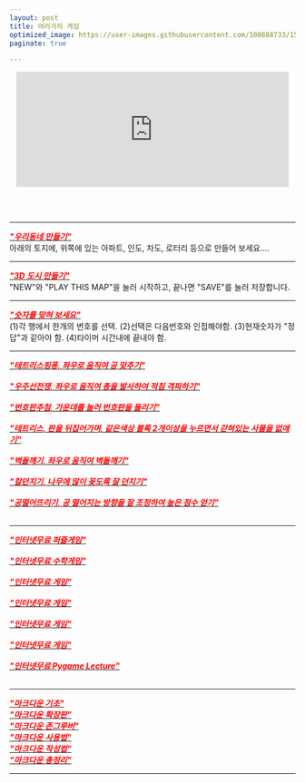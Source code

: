 ```yaml
---
layout: post
title: 여러가지 게임
optimized_image: https://user-images.githubusercontent.com/100888733/156873481-4517334a-865a-4373-bcb0-016f28e5bd0f.jpg
paginate: true

---
```


<p align="center"><iframe src="https://giphy.com/embed/jTqPSlTvpjPIh43MZq" width="480" height="203" frameBorder="0" class="giphy-embed" allowFullScreen></iframe><p><a href="https://giphy.com/gifs/alltheanimeuk-anime-screenanime-screen-jTqPSlTvpjPIh43MZq"></a></p></p><br>
<br>

---

[<span style="color:red">***"우리동네 만들기"***</span>](https://choijangwook.github.io/game-mytown/)<br>
아래의 토지에, 위쪽에 있는 아파트, 인도, 차도, 로터리 등으로 만들어 보세요....<br>

---
[<span style="color:red">***"3D 도시 만들기"***</span>](https://choijangwook.github.io/game-3dcity/)<br>
"NEW"와 "PLAY THIS MAP"을 눌러 시작하고, 끝나면 "SAVE"를 눌러 저장합니다.<br>

---
[<span style="color:red">***"숫자를 맞혀 보세요"***</span>](https://choijangwook.github.io/game-numbertest/)<br>
(1)각 행에서 한개의 번호를 선택. (2)선택은 다음번호와 인접해야함. (3)현재숫자가 "정답"과 같아야 함. (4)타이머 시간내에 끝내야 함.<br>

---
[<span style="color:red">***"테트리스핑퐁, 좌우로 움직여 공 맞추기"***</span>](http://game.webxinxin.com/quitsmoke)<br> <br>
[<span style="color:red">***"우주선전쟁, 좌우로 움직여 총을 발사하여 적침 격파하기"***</span>](http://game.webxinxin.com/starship)<br> <br>
[<span style="color:red">***"번호판추첨, 가운데를 눌러 번호판을 돌리기"***</span>](http://game.webxinxin.com/prize)<br> <br>
[<span style="color:red">***"테트리스, 판을 뒤집어가며, 같은색상 블록 2개이상을 누르면서 갇혀있는 사물을 없애기"***</span>](http://game.webxinxin.com/eliminate)<br> <br>
[<span style="color:red">***"벽돌깨기, 좌우로 움직여 벽돌깨기"***</span>](http://game.webxinxin.com/breakout3)<br> <br>
[<span style="color:red">***"칼던지기, 나무에 많이 꽂도록 잘 던지기"***</span>](http://game.webxinxin.com/knifehit3)<br> <br>
[<span style="color:red">***"공떨어뜨리기, 공 떨어지는 방향을 잘 조정하여 높은 점수 얻기"***</span>](http://game.webxinxin.com/p2ball)<br> <br>

---

[<span style="color:red">***"인터넷무료 퍼즐게임"***</span>](https://ko.puzzle-loop.com/)<br> <br>
[<span style="color:red">***"인터넷무료 수학게임"***</span>](https://summle.net/)<br> <br>
[<span style="color:red">***"인터넷무료 게임"***</span>](https://kr.game-game.com/188165/)<br> <br>
[<span style="color:red">***"인터넷무료 게임"***</span>](https://lagged.kr/p/1891/)<br> <br>
[<span style="color:red">***"인터넷무료 게임"***</span>](
https://www.vigoo.com/pg/en/vigoo/motomaniac3/)<br> <br>
[<span style="color:red">***"인터넷무료 게임"***</span>](https://www.vigoo.com/pg/en/vigoo/underseatunnelrace/)<br> <br>
[<span style="color:red">***"인터넷무료 Pygame Lecture"***</span>](https://www.notion.so/Pygame-Lecture-3bb9d5e7e92240519ab204d968e226a5)<br> <br>

---

[<span style="color:red">***"마크다운 기초"***</span>](https://www.markdownguide.org/basic-syntax)<br>
[<span style="color:red">***"마크다운 확장판"***</span>](http://www.rubycoloredglasses.com/2013/04/languages-supported-by-github-flavored-markdown/)<br> 
[<span style="color:red">***"마크다운 존그루버"***</span>](https://nolboo.kim/blog/2013/09/07/john-gruber-markdown/)<br>
[<span style="color:red">***"마크다운 사용법"***</span>](http://taewan.kim/post/markdown/#chapter-2)<br>
[<span style="color:red">***"마크다운 작성법"***</span>](https://gist.github.com/ihoneymon/652be052a0727ad59601)<br>
[<span style="color:red">***"마크다운 총정리"***</span>](https://heropy.blog/2017/09/30/markdown/)<br>

---




